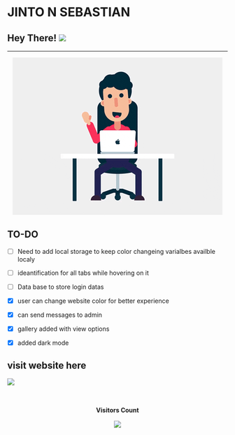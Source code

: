 # JINTO N SEBASTIAN
## Hey There! <img src="https://raw.githubusercontent.com/MartinHeinz/MartinHeinz/master/wave.gif" width="25px">
---
<p align="center">
  <a href="https://t.me/jintons"><img src="https://github.com/jinto4638/jinto4638/blob/main/giphy.gif"></a>
    </p>
    
## TO-DO

- [ ] Need to add local storage to keep color changeing varialbes availble localy
- [ ] ideantification for all tabs while hovering on it
- [ ] Data base to store login datas
- [x] user can change website color for better experience
- [x] can send messages to admin 
- [x] gallery added with view options
- [x] added dark mode 


## visit website here 
<a href="https://jinto4638.github.io"><img src="https://img.shields.io/badge/Visit Website-000000?style=for-the-badge&logo=drive&logoColor=white"></a>


<br><p align="center"><b>Visitors Count</b></p>  
<p align="center"><img align="center" src="https://profile-counter.glitch.me/{jinto4638/jinto4638.github.io}/count.svg" /></p> 
